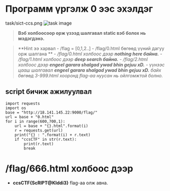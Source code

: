 # Программ үргэлж 0 ээс эхэлдэг

task/sict-ccs.png
![task image](https://github.com/ccs-club/CCS-30Day-CTF-2021/blob/c4b0f98c23d8ca3c88ee9dad599a2bf60af1dde7/30-Day/Day-2/task/Screenshot%20from%202021-12-24%2010-02-55.png)
> **Вэб холбоосоор орж үзээд шалгавал static вэб болох нь мэдэгдэнэ.** 


> **Hint ээ харвал
    - /flag = [0,1,2..]
    - /flag/0.html
бөгөөд үүний дагуу орж шалгана **
    - */flag/0.html холбоос дээр **nothing here байна.***
    - */flag/1.html холбоос дээр **deep search байна.***
    - */flag/2.html холбоос дээр **engeel garara shalgad ywad bhin gejuu xD.***
    - *үүнээс  цааш шалгавал **engeel garara shalgad ywad bhin gejuu xD.** байх бөгөөд 3-999.html хооронд flag-аа нуусан нь ойлгомжтой болно.*

## script бичиж ажилуулвал

```
import requests
import os
base = "http://18.141.145.22:9000/flag/"
url = base + "0.html"
for i in range(600,700,1):
	url = base + "{}.html".format(i)
	r = requests.get(url)
	print("{} : ".format(i) + r.text)
	if "ccsCTF" in str(r.text):
		print(r.text)
		break

```

# /flag/666.html холбоос дээр

- **ccsCTF{ScRIPT@KIddi3}** flag-aa олж авна.
